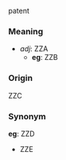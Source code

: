 patent
### Meaning
+ _adj_: ZZA
    + __eg__: ZZB

### Origin

ZZC

### Synonym

__eg__: ZZD

+ ZZE


